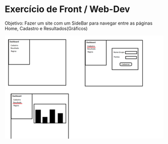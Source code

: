 # Exercício de Front / Web-Dev

Objetivo: Fazer um site com um SideBar para navegar entre as páginas Home, Cadastro e Resultados(Gráficos)


![alt text](image.png)